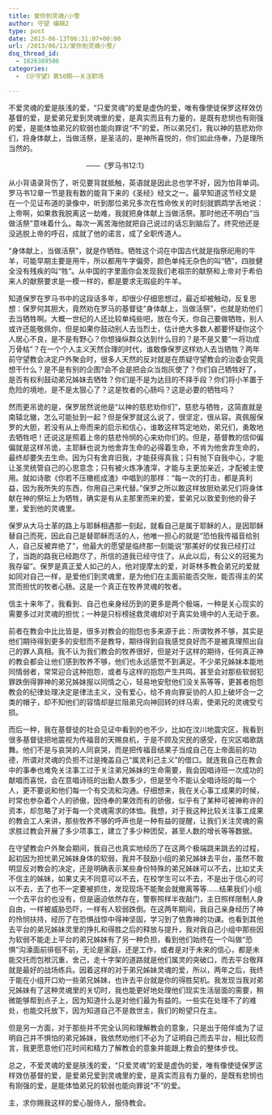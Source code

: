 ```yaml
---
title: 爱你到灵魂/小雪
author: 守望 编辑2
type: post
date: 2013-06-13T06:31:07+00:00
url: /2013/06/13/爱你到灵魂小雪/
dsq_thread_id:
  - 1826309506
categories:
  - 《＠守望》第50期——关注职场

---
```

<p class="mceWPmore" title="更多...">
  不爱灵魂的爱是肤浅的爱，“只爱灵魂”的爱是虚伪的爱，唯有像使徒保罗这样效仿基督的爱，是爱弟兄爱到灵魂里的爱，是真实而且有力量的，是既有悲悯也有刚强的爱，是能体恤弟兄的软弱也能向罪说“不”的爱。<!--more-->所以弟兄们，我以神的慈悲劝你们，将身体献上，当做活祭，是圣洁的，是神所喜悦的，你们如此侍奉，乃是理所当然的。
</p>

                                       ——《罗马书12:1》

从小背语录背伤了，听见要背就抵触，英语就是因此总也学不好，因为怕背单词。罗马书12章一节是我有数的能背下来的《圣经》经文之一。最早知道这节经文是在一个见证布道的录像中，听到那位弟兄多次在性命攸关的时刻就鹦鹉学舌地说：上帝啊，如果救我脱离这一劫难，我就把身体献上当做活祭。那时他还不明白“当做活祭”意味着什么。每次一离苦海他就把自己说过的话忘到脑后了。终究他还是没逃脱上帝的呼召，成就了他的诺言，成了全职传道人。

“身体献上，当做活祭”，就是作牺牲。牺牲这个词在中国古代就是指祭祀用的牛羊，可能早期主要是用牛，所以都用牛字偏旁，颜色单纯无杂色的叫“牺”，四肢健全没有残疾的叫“牲”。从中国的字里面你会发现我们老祖宗的献祭和上帝对于希伯来人的献祭要求是一模一样的，都是要求无瑕疵的牛羊。

知道保罗在罗马书中的这段话多年，却很少仔细思想过，最近却被触动，反复思想：保罗何其胆大，竟然劝在罗马的基督徒“身体献上，当做活祭”，也就是劝他们去当牺牲啊。大概一世纪的人还比较单纯些吧，放在今天，你自己要做牺牲，别人或许还能敬佩你，但是如果你鼓动别人去当烈士，估计绝大多数人都要怀疑你这个人居心不良，是不是有野心？你想操纵群众达到什么目的？是不是又要“一将功成万骨枯”？在一个个人主义天然合理的时代，谁敢像保罗这样劝人去当牺牲？两年前守望教会决定户外聚会时，很多人天然的反对就是在质疑守望教会的治委会究竟想干什么？是不是有别的企图?会不会是把会众当炮灰使了？你们自己牺牲好了，是否有权利鼓动弟兄姊妹去牺牲？你们是不是为达目的不择手段？你们将小羊置于危险的境地，是不是太狠心了？这是牧者的心肠吗？这是必要的牺牲吗？

然而更吊诡的是，保罗居然说他是“以神的慈悲劝你们”，慈悲与牺牲，这简直就是南辕北辙，怎么可能扯到一起？但是保罗就这么说了，很坚定，很从容。真佩服保罗的大胆，若没有从上帝而来的启示和信心，谁敢这样笃定地劝，弟兄们，勇敢地去牺牲吧！还说这是照着上帝的慈悲怜悯的心来劝你们的。但是，基督教的信仰偏偏就是这样吊诡，主耶稣也说为他舍弃生命的必得着生命，不肯为他舍弃生命的，最终却要失去生命。因为只有舍弃旧我，才能获得真我；只有抛下自我中心，才能让圣灵统管自己的心思意念；只有被火炼净渣滓，才能与主更加亲近，才配被主使用。就如诗歌《你若不压橄榄成渣》中唱到的那样：“每一次的打击，都是真利益，因为我所失的东西，你用自己来代替。”保罗之所以敢这样放胆劝弟兄们将身体献在神的祭坛上为牺牲，确实是有从主那里而来的爱，爱弟兄以致爱到他的骨子里，爱到他的灵魂里。

保罗从大马士革的路上与耶稣相遇那一刻起，就看自己是属于耶稣的人，是因耶稣替自己而死，因此自己是替耶稣而活的人，他唯一担心的就是“恐怕我传福音给别人，自己反被弃绝了”，他最大的愿望是临终那一刻能说“那美好的仗我已经打过了，当跑的路我已经跑尽了，所信的道我已经守住了。从此以后，有公义的冠冕为我存留”。保罗是真正爱人如己的人，他对提摩太的爱，对哥林多教会弟兄的爱就如同对自己一样，是爱他们到灵魂里，是为他们在主面前能否交账，能否得主的奖赏而担忧的牧者心肠。这是一个真正在牧养灵魂的牧者。

信主十来年了，我看到、自己也亲身经历到的更多是两个极端，一种是关心现实的需要多过对灵魂的担忧；一种是只标榜拯救灵魂却对于真实处境中的人无动于衷。

前者在教会中比比皆是，很多对教会的抱怨也多来源于此：所谓牧养不够，其实是他们期待得到更多的安慰而不是教导，期待得到自我感觉良好而不是被真理照出自己的罪人真相。我不认为我们教会的牧养很好，但是对于这样的期待，任何真正神的教会都会让他们感到牧养不够，他们也永远感觉不到满足。不少弟兄姊妹本能地同情弱者，常常迎合这种抱怨，或者与这样的抱怨产生共鸣，甚至会对那些软弱犯罪跌倒得罪神的弟兄姊妹报以同情之心，轻易地安慰他们没关系等等，更甚者抱怨教会的纪律处理决定是律法主义，没有爱心，给不肯向罪妥协的人扣上破坏合一之类的帽子，却不知他们的容情却是拦阻弟兄向神回转的绊马索，使弟兄的灵魂受亏损。

而后一种，我在基督徒的社会见证中看到的也不少，比如在汶川地震灾区，我看到很多基督徒把地震视为传福音的天赐良机，于是不顾及灾民的感受，在灾区唱歌跳舞。他们不是与哀哭的人同哀哭，而是把传福音结果子当成自己在上帝面前的功德，所谓对灵魂的负担不过是掩盖自己“属灵利己主义”的借口。就连我自己在教会中的事奉也难免关注事工过于关注弟兄姊妹的生命需要，我会因唱诗班一次成功的献唱而喜悦，会在意唱诗班的出勤人数多少，但是至今不能认全唱诗班的每一个人，更不要说和他们每一个有交流和沟通。仔细想来，我在关心事工成果的时候，时常也参杂着个人的骄傲，因侍奉的果效而有的骄傲，似乎有了某种可被神称许的资本，却忽略了对于每一个灵魂需求的体恤。我想，对于我这种比较关注事工成果的教会工人来讲，那些牧养不够的呼声也是一种有益的提醒，让我们关注灵魂的需求胜过教会开展了多少项事工，建立了多少种团契，甚至人数的增长等等数据。

在守望教会户外聚会期间，我自己也真实地经历了在这两个极端跳来跳去的过程，起初因为担忧弟兄姊妹身体的软弱，我并不鼓励小组的弟兄姊妹去平台，虽然不敢明显反对教会的决定，还是明确表示某些身份特殊的弟兄姊妹可以不去，比如丈夫不信主的姊妹，如果丈夫不同意可以不去，在校学生可以不去，不是出于信心的可以不去，去了也不一定要被抓住，发现现场不能聚会就撤离等等……结果我们小组一个去平台的也没有，但是逼迫依然存在，警察照样半夜敲门，主日照样限制人身自由，一样被威胁恐吓，一样有人软弱跌倒。在这两年期间，我自己亲身经历了神的怜悯扶持，经历了在恐惧战惊中得神坚固，学习到了依靠神的功课。也看到其他去平台的弟兄姊妹灵里的挣扎和得胜之后的释放与提升，我对我自己小组中那些因为软弱不能走上平台的弟兄姊妹有了另一种负担，看到他们始终在一个叫做“恐惧”沟濠面前徘徊不前，无论是家庭，还是工作，或者是对于未来的信心，都是未能交托而包袱沉重，舍己，走十字架的道路就是他们属灵的突破口，而去平台敬拜就是最好的战场练兵。因着这样的对于弟兄姊妹灵魂的爱，所以，两年之后，我终于能在小组开口劝一些弟兄姊妹，也许去平台就是你的得胜契机。我发现当我对弟兄姊妹有了这种灵魂里的关切时，我也能更好地处理他们现实生活层面的需要，稍微能够帮到点子上，因为知道什么是对他们最为有益的。一些实在处理不了的难处，也能交托放下，因为知道自己不是救世主，我们的盼望只在主。

但是另一方面，对于那些并不完全认同和理解教会的意象，只是出于陪伴或为了证明自己并不惧怕的弟兄姊妹，我依然劝他们不必为了证明自己而去平台，相比较而言，我更愿意他们花时间和精力了解教会的意象并能跟上教会的整体步伐。

总之，不爱灵魂的爱是肤浅的爱，“只爱灵魂”的爱是虚伪的爱，唯有像使徒保罗这样效仿基督的爱，是爱弟兄爱到灵魂里的爱，是真实而且有力量的，是既有悲悯也有刚强的爱，是能体恤弟兄的软弱也能向罪说“不”的爱。

主，求你赐我这样的爱心服侍人，服侍教会。